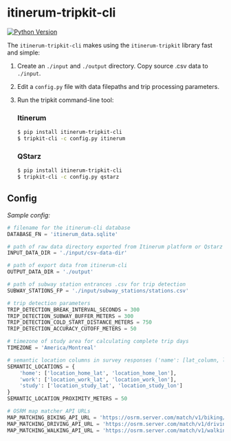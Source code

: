 
# itinerum-tripkit-cli

[![Python Version](https://img.shields.io/badge/Python-3.6%7C3.7-blue.svg?style=flat-square)]()

The `itinerum-tripkit-cli` makes using the `itinerum-tripkit` library fast and simple:

1. Create an `./input` and `./output` directory. Copy source .csv data to `./input`.
2. Edit a `config.py` file with data filepaths and trip processing parameters.
3. Run the tripkit command-line tool:
	### Itinerum
	```bash
	$ pip install itinerum-tripkit-cli
	$ tripkit-cli -c config.py itinerum
	```

	### QStarz
	```bash
	$ pip install itinerum-tripkit-cli
	$ tripkit-cli -c config.py qstarz
	```

## Config

*Sample config:*

```python
# filename for the itinerum-cli database
DATABASE_FN = 'itinerum_data.sqlite'

# path of raw data directory exported from Itinerum platform or Qstarz
INPUT_DATA_DIR = './input/csv-data-dir'

# path of export data from itinerum-cli
OUTPUT_DATA_DIR = './output'

# path of subway station entrances .csv for trip detection
SUBWAY_STATIONS_FP = './input/subway_stations/stations.csv'

# trip detection parameters
TRIP_DETECTION_BREAK_INTERVAL_SECONDS = 300
TRIP_DETECTION_SUBWAY_BUFFER_METERS = 300
TRIP_DETECTION_COLD_START_DISTANCE_METERS = 750
TRIP_DETECTION_ACCURACY_CUTOFF_METERS = 50

# timezone of study area for calculating complete trip days
TIMEZONE = 'America/Montreal'

# semantic location columns in survey responses ('name': [lat_column, lon_column])
SEMANTIC_LOCATIONS = {
    'home': ['location_home_lat', 'location_home_lon'],
    'work': ['location_work_lat', 'location_work_lon'],
    'study': ['location_study_lat', 'location_study_lon']
}
SEMANTIC_LOCATION_PROXIMITY_METERS = 50

# OSRM map matcher API URLs
MAP_MATCHING_BIKING_API_URL = 'https://osrm.server.com/match/v1/biking/'
MAP_MATCHING_DRIVING_API_URL = 'https://osrm.server.com/match/v1/driving/'
MAP_MATCHING_WALKING_API_URL = 'https://osrm.server.com/match/v1/walking/'
```